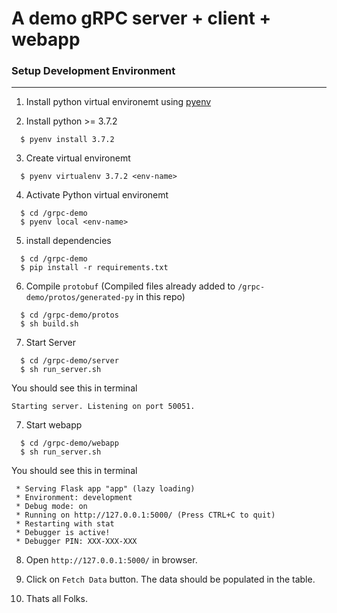 # A demo gRPC server + client + webapp

### Setup Development Environment
----
1. Install python virtual environemt using [pyenv](https://github.com/pyenv/pyenv)

2. Install python >= 3.7.2
```
  $ pyenv install 3.7.2
```

3. Create virtual environemt
```
  $ pyenv virtualenv 3.7.2 <env-name>
```

4. Activate Python virtual environemt
```
  $ cd /grpc-demo
  $ pyenv local <env-name>
```

5. install dependencies
```
  $ cd /grpc-demo
  $ pip install -r requirements.txt
```

6. Compile `protobuf` (Compiled files already added to `/grpc-demo/protos/generated-py` in this repo)
```
  $ cd /grpc-demo/protos
  $ sh build.sh
```

7. Start Server
```
  $ cd /grpc-demo/server
  $ sh run_server.sh
```
You should see this in terminal
```
Starting server. Listening on port 50051.
```

7. Start webapp
```
  $ cd /grpc-demo/webapp
  $ sh run_server.sh
```
You should see this in terminal
```
 * Serving Flask app "app" (lazy loading)
 * Environment: development
 * Debug mode: on
 * Running on http://127.0.0.1:5000/ (Press CTRL+C to quit)
 * Restarting with stat
 * Debugger is active!
 * Debugger PIN: XXX-XXX-XXX
```

8. Open `http://127.0.0.1:5000/` in browser.

9. Click on `Fetch Data` button. The data should be populated in the table.

10. Thats all Folks.
